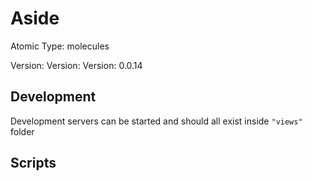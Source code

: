 # Aside

Atomic Type: molecules

Version: Version: Version: 0.0.14





## Development

Development servers can be started and should all exist inside `"views"` folder

## Scripts
